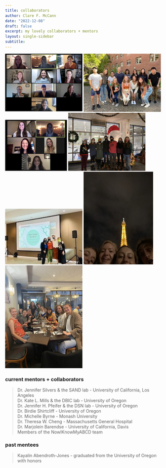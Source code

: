 ```yaml
---
title: collaborators
author: Clare F. McCann
date: "2022-12-08"
draft: false
excerpt: my lovely collaborators + mentors
layout: single-sidebar
subtitle:
---
```

<script src="{{< blogdown/postref >}}files/clipboard/clipboard.min.js"></script>
<link href="{{< blogdown/postref >}}files/xaringanExtra-clipboard/xaringanExtra-clipboard.css" rel="stylesheet" />
<script src="{{< blogdown/postref >}}files/xaringanExtra-clipboard/xaringanExtra-clipboard.js"></script>
<script>window.xaringanExtraClipboard(null, {"button":"<i class=\"fa fa-clipboard\"><\/i> Copy Code","success":"<i class=\"fa fa-check\" style=\"color: #90BE6D\"><\/i> Copied!","error":"Press Ctrl+C to Copy"})</script>
<link href="{{< blogdown/postref >}}files/font-awesome/css/all.css" rel="stylesheet" />
<link href="{{< blogdown/postref >}}files/font-awesome/css/v4-shims.css" rel="stylesheet" />

<style type="text/css">
.page-main img {
  box-shadow: 0px 0px 2px 2px rgba( 0, 0, 0, 0.2 );
}
</style>

![dsn lab](img1.png) ![sand lab](img9.jpg)![dsn lab research assistants](img2.png) ![dbic lab](img3.png) ![nikmabcd](img7.jpeg) ![eiffel tower](img6.jpeg) ![flux](img4.jpeg)

### current mentors + collaborators
> Dr. Jennifer Silvers & the SAND lab - University of California, Los Angeles</br>
> Dr. Kate L. Mills & the DBIC lab - University of Oregon</br>
> Dr. Jennifer H. Pfeifer & the DSN lab - University of Oregon</br>
> Dr. Birdie Shirtcliff - University of Oregon</br>
> Dr. Michelle Byrne - Monash University</br>
> Dr. Theresa W. Cheng - Massachusetts General Hospital</br>
> Dr. Marjolein Barendse - University of California, Davis</br>
> Members of the NowIKnowMyABCD team</br>

### past mentees
> Kayalin Abendroth-Jones - graduated from the University of Oregon with honors
